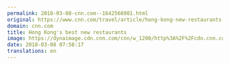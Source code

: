 ```yaml
---
permalink: 2018-03-08-cnn.com--1642566981.html
original: https://www.cnn.com/travel/article/hong-kong-new-restaurants-2018/index.html
domain: cnn.com
title: Hong Kong's best new restaurants
image: https://dynaimage.cdn.cnn.com/cnn/w_1200/http%3A%2F%2Fcdn.cnn.com%2Fcnnnext%2Fdam%2Fassets%2F180112180034-hk-new-restaurants--fumi-dec-lunch-group-shot-with-hand-super-tease.jpg
date: 2018-03-08 07:58:17
translations: en
---
```


